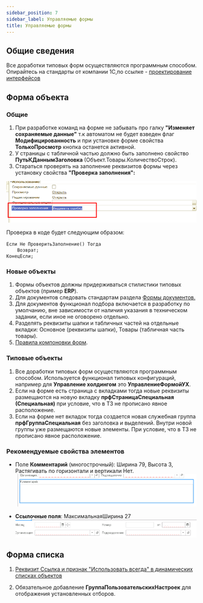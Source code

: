 ```yaml
---
sidebar_position: 7
sidebar_label: Управляемые формы
title: Управляемые формы
---
```


## Общие сведения

Все доработки типовых форм осуществляются программным способом.
Опирайтесь на стандарты от компании 1С,по ссылке - [проектирование интерфейсов](https://its.1c.ru/db/v8std#browse:13:-1:7)

## Форма объекта

### Общие

1. При разработке команд на форме не забывать про галку **"Изменяет сохраняемые данные"** т.к автоматом не будет взведен флаг **Модифицированность** и при установке форме свойства **ТолькоПросмотр** кнопка останется активной.
2. У страницы с табличной частью должно быть заполнено свойство **ПутьКДаннымЗаголовка** (Объект.Товары.КоличествоСтрок).
3. Стараться проверять на заполнение реквизитов формы через установку свойства **"Проверка заполнения":**

 ![image](_img/forms.png)

Проверка в коде будет следующим образом:

```bsl
Если Не ПроверитьЗаполнение() Тогда
    Возврат;
КонецЕсли;
```

### Новые объекты

1. Формы объектов должны придерживаться стилистики типовых объектов (пример **ERP**).
2. Для документов следовать стандартам раздела [Формы документов.](https://its.1c.ru/db/v8std#browse:13:-1:7:9)
3. Для документов функционал подбора включается в разработку по умолчанию, вне зависимости от наличия указания в техническом задании, если иное не оговорено отдельно.
4. Разделять реквизиты шапки и табличных частей на отдельные вкладки: Основное (реквизиты шапки), Товары (табличная часть товары).
5. [Правила компоновки форм](https://its.1c.ru/db/v8std#content:722:hdoc).

### Типовые объекты

1. Все доработки типовых форм осуществляются программным способом. Используется функционал типовых конфигураций, например для **Управление холдингом** это **УправлениеФормойУХ**.
2. Если на форме есть страница с вкладками тогда новые реквизиты размещаются на новую вкладку **прфСтраницаСпециальная (Специальная)** при условие, что в ТЗ не прописано явное расположение.
3. Если на форме нет вкладок тогда создается новая служебная группа **прфГруппаСпециальная** без заголовка и выделений. Внутри новой группы уже размещаются новые элементы. При условие, что в ТЗ не прописано явное расположение.

### Рекомендуемые свойства элементов

* Поле **Комментарий** (многострочный): Ширина 79, Высота 3, Растягивать по горизонтали и вертикали Нет.
![image.png](_img/comment_field.png)

* **Ссылочные поля**: МаксимальнаяШирина 27
![image.png](_img/reference_fields.png)

## Форма списка

1. [Реквизит Ссылка и признак "Использовать всегда" в динамических списках объектов](https://its.1c.ru/db/v8std/content/702/hdoc)

2. Обязательное добавление **ГруппаПользовательскихНастроек** для отображения установленных отборов.
